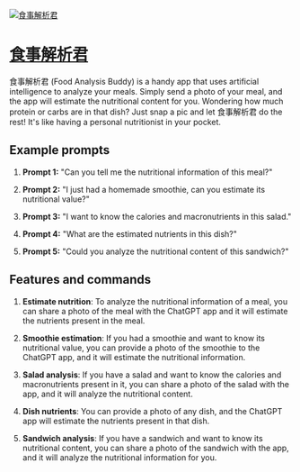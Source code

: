 [![食事解析君](https://files.oaiusercontent.com/file-pCJe7rHncQMM7ggJ9qnQYQkk?se=2123-10-18T01%3A33%3A45Z&sp=r&sv=2021-08-06&sr=b&rscc=max-age%3D31536000%2C%20immutable&rscd=attachment%3B%20filename%3Dd1b17778-b7f1-4bbc-a3ef-b20a2d4727dd.png&sig=5N6Uf11FsTT55csdr73jyHjUkcX%2B6kpSqEVdaf8pAVk%3D)](https://chat.openai.com/g/g-XkTGAi6z4-shi-shi-jie-xi-jun)

# [食事解析君](https://chat.openai.com/g/g-XkTGAi6z4-shi-shi-jie-xi-jun)

食事解析君 (Food Analysis Buddy) is a handy app that uses artificial intelligence to analyze your meals. Simply send a photo of your meal, and the app will estimate the nutritional content for you. Wondering how much protein or carbs are in that dish? Just snap a pic and let 食事解析君 do the rest! It's like having a personal nutritionist in your pocket.

## Example prompts

1. **Prompt 1:** "Can you tell me the nutritional information of this meal?"

2. **Prompt 2:** "I just had a homemade smoothie, can you estimate its nutritional value?"

3. **Prompt 3:** "I want to know the calories and macronutrients in this salad."

4. **Prompt 4:** "What are the estimated nutrients in this dish?"

5. **Prompt 5:** "Could you analyze the nutritional content of this sandwich?"

## Features and commands

1. **Estimate nutrition**: To analyze the nutritional information of a meal, you can share a photo of the meal with the ChatGPT app and it will estimate the nutrients present in the meal.

2. **Smoothie estimation**: If you had a smoothie and want to know its nutritional value, you can provide a photo of the smoothie to the ChatGPT app, and it will estimate the nutritional information.

3. **Salad analysis**: If you have a salad and want to know the calories and macronutrients present in it, you can share a photo of the salad with the app, and it will analyze the nutritional content.

4. **Dish nutrients**: You can provide a photo of any dish, and the ChatGPT app will estimate the nutrients present in that dish.

5. **Sandwich analysis**: If you have a sandwich and want to know its nutritional content, you can share a photo of the sandwich with the app, and it will analyze the nutritional information for you.